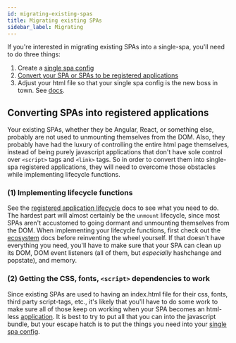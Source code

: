 ```yaml
---
id: migrating-existing-spas
title: Migrating existing SPAs
sidebar_label: Migrating
---
```


If you're interested in migrating existing SPAs into a single-spa, you'll
need to do three things:

1. Create a [single spa config](single-spa-config.md)
1. [Convert your SPA or SPAs to be registered applications](#converting-spas-into-registered-applications)
1. Adjust your html file so that your single spa config is the new boss in town.
   See [docs](single-spa-config.md#indexhtml-file).

## Converting SPAs into registered applications
Your existing SPAs, whether they be Angular, React, or something else, probably are
not used to unmounting themselves from the DOM. Also, they probably have had the luxury
of controlling the entire html page themselves, instead of being purely javascript applications
that don't have sole control over `<script>` tags and `<link>` tags. So in order to convert them
into single-spa registered applications, they will need to overcome those obstacles while implementing
lifecycle functions.

### (1) Implementing lifecycle functions
See the [registered application lifecycle](building-applications.md#registered-application-lifecycle) docs to see what you need to do.
The hardest part will almost certainly be the `unmount` lifecycle, since most SPAs aren't accustomed
to going dormant and unmounting themselves from the DOM. When implementing your lifecycle functions, first check out the [ecosystem](ecosystem.md)
docs before reinventing the wheel yourself. If that doesn't have everything you need, you'll have to make sure that your
SPA can clean up its DOM, DOM event listeners (all of them, but *especially* hashchange and popstate),
and memory.

### (2) Getting the CSS, fonts, `<script>` dependencies to work
Since existing SPAs are used to having an index.html file for their css, fonts,
third party script-tags, etc., it's likely that you'll have to do some work
to make sure all of those keep on working when your SPA becomes an html-less [
application](building-applications.md). It is best to try to put all that
you can into the javascript bundle, but your escape hatch is to put the things
you need into your [single spa config](single-spa-config.md).
